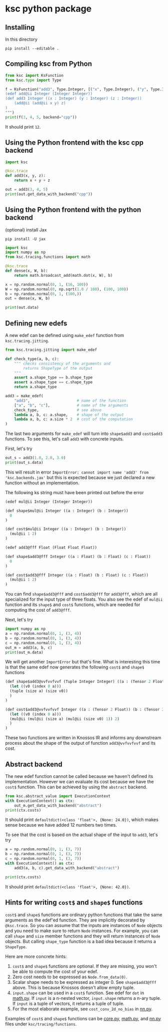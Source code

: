 # ksc python package

## Installing
In this directory
```
pip install --editable .
```

## Compiling ksc from Python

```python
from ksc import KsFunction
from ksc.type import Type

f = KsFunction("add3", Type.Integer, [("x", Type.Integer), ("y", Type.Integer), ("z", Type.Integer)], """
(edef add@ii Integer (Integer Integer))
(def add3 Integer ((x : Integer) (y : Integer) (z : Integer))
    (add@ii (add@ii x y) z)
)
""")
print(f(3, 4, 5, backend="cpp"))
```

It should print `12`.

## Using the Python frontend with the ksc cpp backend

```python
import ksc

@ksc.trace
def add3(x, y, z):
    return x + y + z

out = add3(3, 4, 5)
print(out.get_data_with_backend("cpp"))
```

## Using the Python frontend with the python backend

(optional) install Jax
```
pip install -U jax
```

```python
import ksc
import numpy as np
from ksc.tracing.functions import math

@ksc.trace
def dense(x, W, b):
    return math.broadcast_add(math.dot(x, W), b)

x = np.random.normal(0, 1, (16, 100))
W = np.random.normal(0, np.sqrt(1.0 / 100), (100, 100))
b = np.random.normal(0, 1, (100,))
out = dense(x, W, b)

print(out.data)
```

## Defining new edefs

A new edef can be defined using `make_edef` function from `ksc.tracing.jitting`.

```python
from ksc.tracing.jitting import make_edef

def check_type(a, b, c):
    """ checks consistency of the arguments and
        returns ShapeType of the output
    """
    assert a.shape_type == b.shape_type
    assert a.shape_type == c.shape_type
    return a.shape_type

add3 = make_edef(
    "add3",                     # name of the function
    ["a", "b", "c"],            # name of the arguments
    check_type,                 # see above
    lambda a, b, c: a.shape,    # shape of the output
    lambda a, b, c: a.size * 2  # cost of the computation
)
```

The last two arguments for `make_edef` will turn into `shape$add3` and `cost$add3` functions. To see this, let's call `add3` with concrete inputs.

First, let's try

```python
out_s = add3(1.0, 2.0, 3.0)
print(out_s.data)
```

This will result in error `ImportError: cannot import name 'add3' from 'ksc.backends.jax'` but this is expected because we just declared a new function without an implementation.

The following ks string must have been printed out before the error

```lisp
(edef mul@ii Integer (Integer Integer))

(def shape$mul@ii Integer ((a : Integer) (b : Integer))
  0
)

(def cost$mul@ii Integer ((a : Integer) (b : Integer))
  (mul@ii 1 2)
)

(edef add3@fff Float (Float Float Float))

(def shape$add3@fff Integer ((a : Float) (b : Float) (c : Float))
  0
)

(def cost$add3@fff Integer ((a : Float) (b : Float) (c : Float))
  (mul@ii 1 2)
)
```

You can find `shape$add3@fff` and `cost$add3@fff` for `add3@fff`, which are all specialized for the input type of three floats. You also see the edef of `mul@ii` function and its `shape$` and `cost$` functions, which are needed for computing the cost of `add3@fff`.

Next, let's try

```python
import numpy as np
a = np.random.normal(0, 1, (3, 4))
b = np.random.normal(0, 1, (3, 4))
c = np.random.normal(0, 1, (3, 4))
out_m = add3(a, b, c)
print(out_m.data)
```

We will get another `ImportError` but that's fine. What is interesting this time is that the same edef now generates the following `cost$` and `shape$` functions


```lisp
(def shape$add3@vvfvvfvvf (Tuple Integer Integer) ((a : (Tensor 2 Float)) (b : (Tensor 2 Float)) (c : (Tensor 2 Float)))
  (let ((v0 (index 0 a)))
  (tuple (size a) (size v0))
  )
)

(def cost$add3@vvfvvfvvf Integer ((a : (Tensor 2 Float)) (b : (Tensor 2 Float)) (c : (Tensor 2 Float)))
  (let ((v0 (index 0 a)))
  (mul@ii (mul@ii (size a) (mul@ii (size v0) 1)) 2)
  )
)
```

These two functions are written in Knossos IR and informs any downstream process about the shape of the output of function `add3@vvfvvfvvf` and its cost.

## Abstract backend

The new edef function cannot be called because we haven't defined its implementation. However we can evaluate its cost because we have the `cost$` function. This can be achieved by using the `abstract` backend.

```python
from ksc.abstract_value import ExecutionContext
with ExecutionContext() as ctx:
    out_m.get_data_with_backend("abstract")
print(ctx.costs)
```

It should print `defaultdict(<class 'float'>, {None: 24.0})`, which makes sense because we have added 12 numbers two times.

To see that the cost is based on the actual shape of the input to `add3`, let's try

```python
a = np.random.normal(0, 1, (3, 7))
b = np.random.normal(0, 1, (3, 7))
c = np.random.normal(0, 1, (3, 7))
with ExecutionContext() as ctx:
    add3(a, b, c).get_data_with_backend("abstract")

print(ctx.costs)
```

It should print `defaultdict(<class 'float'>, {None: 42.0})`.

## Hints for writing `cost$` and `shape$` functions

`cost$` and `shape$` functions are ordinary python functions that take the same arguments as the edef'ed function. They are implicitly decorated by `@ksc.trace`. So you can assume that the inputs are instances of `Node` objects and you need to make sure to return `Node` instances. For example, you can call `shape` and `size` member functions and they will return instances of `Node` objects. But calling `shape_type` function is a bad idea because it returns a `ShapeType`.

Here are more concrete hints:

1. `cost$` and `shape$` functions are optional. If they are missing, you won't be able to compute the cost of your edef.
2. Zero cost needs to be expressed as `Node.from_data(0)`.
3. Scalar shape needs to be expressed as integer 0. See `shape$add3@fff` above. This is because Knossos doesn't allow empty tuple.
4. `input.shape` can be used in a `cost$` function. See edef for `dot` in [math.py](ksc/tracing/functions/math.py). If `input` is a n-nested vector, `input.shape` returns a n-ary tuple. If `input` is a tuple of vectors, it returns a tuple of tuple.
5. For the most elaborate example, see `cost_conv_2d_no_bias` in [nn.py](ksc/tracing/functions/nn.py).

Examples of `cost$` and `shape$` functions can be [core.py](ksc/tracing/functions/core.py), [math.py](ksc/tracing/functions/math.py), and [nn.py](ksc/tracing/functions/nn.py) files under `ksc/tracing/functions`.
